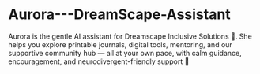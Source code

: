 # Aurora---DreamScape-Assistant
Aurora is the gentle AI assistant for Dreamscape Inclusive Solutions 💜. She helps you explore printable journals, digital tools, mentoring, and our supportive community hub — all at your own pace, with calm guidance, encouragement, and neurodivergent-friendly support 🌿
